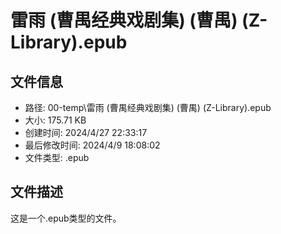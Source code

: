 ﻿# 雷雨 (曹禺经典戏剧集) (曹禺) (Z-Library).epub

## 文件信息
- 路径: 00-temp\雷雨 (曹禺经典戏剧集) (曹禺) (Z-Library).epub
- 大小: 175.71 KB
- 创建时间: 2024/4/27 22:33:17
- 最后修改时间: 2024/4/9 18:08:02
- 文件类型: .epub

## 文件描述
这是一个.epub类型的文件。

